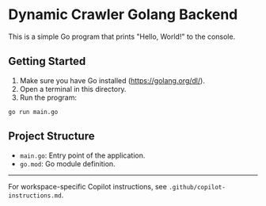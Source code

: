 # Dynamic Crawler Golang Backend

This is a simple Go program that prints "Hello, World!" to the console.

## Getting Started

1. Make sure you have Go installed (https://golang.org/dl/).
2. Open a terminal in this directory.
3. Run the program:

```
go run main.go
```

## Project Structure
- `main.go`: Entry point of the application.
- `go.mod`: Go module definition.

---

For workspace-specific Copilot instructions, see `.github/copilot-instructions.md`.

